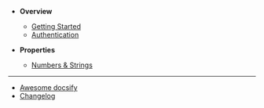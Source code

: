 -   **Overview**

    -   [Getting Started](gettingstarted.md)
    -   [Authentication](auth.md)

-   **Properties**

    -   [Numbers & Strings](numbers-strings.md)

---

-   [Awesome docsify](awesome.md)
-   [Changelog](changelog.md)
